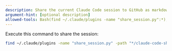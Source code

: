 ```yaml
---
description: Share the current Claude Code session to GitHub as markdown
argument-hint: [optional description]
allowed-tools: Bash(find ~/.claude/plugins -name "share_session.py":*), Bash(python3 * share_session.py:*)
---
```


Execute this command to share the session:

```bash
find ~/.claude/plugins -name "share_session.py" -path "*/claude-code-share-plugin/*" 2>/dev/null | head -1 | xargs -I {} python3 {} $ARGUMENTS
```
